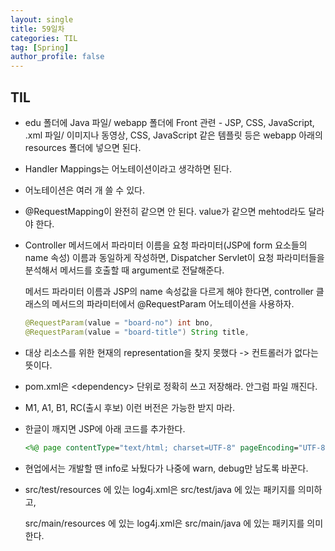 ```yaml
---
layout: single
title: 59일차
categories: TIL
tag: [Spring]
author_profile: false
---
```


## TIL

* edu 폴더에 Java 파일/ webapp 폴더에 Front 관련 - JSP, CSS, JavaScript, .xml 파일/  이미지나 동영상, CSS,  JavaScript 같은 템플릿 등은 webapp 아래의 resources 폴더에 넣으면 된다.

* Handler Mappings는 어노테이션이라고 생각하면 된다.

* 어노테이션은 여러 개 쓸 수 있다.

* @RequestMapping이 완전히 같으면 안 된다. value가 같으면 mehtod라도 달라야 한다.

* Controller 메서드에서 파라미터 이름을 요청 파라미터(JSP에 form 요소들의 name 속성) 이름과 동일하게 작성하면, Dispatcher Servlet이 요청 파라미터들을 분석해서 메서드를 호출할 때 argument로 전달해준다. 

  메서드 파라미터 이름과 JSP의 name 속성값을 다르게 해야 한다면, controller 클래스의 메서드의 파라미터에서 @RequestParam 어노테이션을 사용하자.

  ```java
  @RequestParam(value = "board-no") int bno, 
  @RequestParam(value = "board-title") String title,
  ```

* 대상 리소스를 위한 현재의 representation을 찾지 못했다 -> 컨트롤러가 없다는 뜻이다.

* pom.xml은 \<dependency> 단위로 정확히 쓰고 저장해라. 안그럼 파일 깨진다.

* M1, A1, B1, RC(출시 후보) 이런 버전은 가능한 받지 마라. 

* 한글이 깨지면 JSP에 아래 코드를 추가한다.

  ```jsp
  <%@ page contentType="text/html; charset=UTF-8" pageEncoding="UTF-8" %>
  ```

* 현업에서는 개발할 땐 info로 놔뒀다가 나중에 warn, debug만 남도록 바꾼다.

* src/test/resources 에 있는 log4j.xml은 src/test/java 에 있는 패키지를 의미하고,

  src/main/resources 에 있는 log4j.xml은 src/main/java 에 있는 패키지를 의미한다.